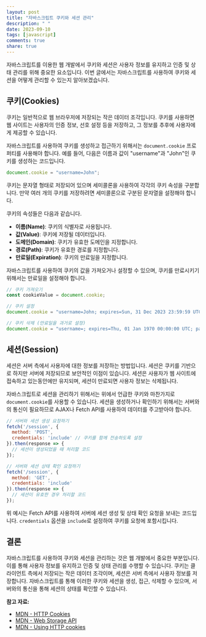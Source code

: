 ```yaml
---
layout: post
title: "자바스크립트 쿠키와 세션 관리"
description: " "
date: 2023-09-10
tags: [javascript]
comments: true
share: true
---
```


자바스크립트를 이용한 웹 개발에서 쿠키와 세션은 사용자 정보를 유지하고 인증 및 상태 관리를 위해 중요한 요소입니다. 이번 글에서는 자바스크립트를 사용하여 쿠키와 세션을 어떻게 관리할 수 있는지 알아보겠습니다.

## 쿠키(Cookies)

쿠키는 일반적으로 웹 브라우저에 저장되는 작은 데이터 조각입니다. 쿠키를 사용하면 웹 사이트는 사용자의 인증 정보, 선호 설정 등을 저장하고, 그 정보를 추후에 사용자에게 제공할 수 있습니다. 

자바스크립트를 사용하여 쿠키를 생성하고 접근하기 위해서는 `document.cookie` 프로퍼티를 사용해야 합니다. 예를 들어, 다음은 이름과 값이 "username"과 "John"인 쿠키를 생성하는 코드입니다.

```javascript
document.cookie = "username=John";
```

쿠키는 문자열 형태로 저장되어 있으며 세미콜론을 사용하여 각각의 쿠키 속성을 구분합니다. 만약 여러 개의 쿠키를 저장하려면 세미콜론으로 구분된 문자열을 설정해야 합니다.

쿠키의 속성들은 다음과 같습니다.

- **이름(Name)**: 쿠키의 식별자로 사용됩니다.
- **값(Value)**: 쿠키에 저장될 데이터입니다.
- **도메인(Domain)**: 쿠키가 유효한 도메인을 지정합니다.
- **경로(Path)**: 쿠키가 유효한 경로를 지정합니다.
- **만료일(Expiration)**: 쿠키의 만료일을 지정합니다.

자바스크립트를 사용하여 쿠키의 값을 가져오거나 설정할 수 있으며, 쿠키를 만료시키기 위해서는 만료일을 설정해야 합니다.

```javascript
// 쿠키 가져오기
const cookieValue = document.cookie;

// 쿠키 설정
document.cookie = "username=John; expires=Sun, 31 Dec 2023 23:59:59 UTC; path=/";

// 쿠키 삭제 (만료일을 과거로 설정)
document.cookie = "username=; expires=Thu, 01 Jan 1970 00:00:00 UTC; path=/";
```

## 세션(Session)

세션은 서버 측에서 사용자에 대한 정보를 저장하는 방법입니다. 세션은 쿠키를 기반으로 하지만 서버에 저장되므로 보안적인 이점이 있습니다. 세션은 사용자가 웹 사이트에 접속하고 있는동안에만 유지되며, 세션이 만료되면 사용자 정보는 삭제됩니다.

자바스크립트로 세션을 관리하기 위해서는 위에서 언급한 쿠키와 마찬가지로 `document.cookie`를 사용할 수 있습니다. 세션을 생성하거나 확인하기 위해서는 서버와의 통신이 필요하므로 AJAX나 Fetch API를 사용하여 데이터를 주고받아야 합니다.

```javascript
// 서버와 세션 생성 요청하기
fetch('/session', {
  method: 'POST',
  credentials: 'include' // 쿠키를 함께 전송하도록 설정
}).then(response => {
  // 세션이 생성되었을 때 처리할 코드
});

// 서버와 세션 상태 확인 요청하기
fetch('/session', {
  method: 'GET',
  credentials: 'include'
}).then(response => {
  // 세션이 유효한 경우 처리할 코드
});
```

위 예시는 Fetch API를 사용하여 서버에 세션 생성 및 상태 확인 요청을 보내는 코드입니다. `credentials` 옵션을 `include`로 설정하여 쿠키를 요청에 포함시킵니다.

## 결론

자바스크립트를 사용하여 쿠키와 세션을 관리하는 것은 웹 개발에서 중요한 부분입니다. 이를 통해 사용자 정보를 유지하고 인증 및 상태 관리를 수행할 수 있습니다. 쿠키는 클라이언트 측에서 저장되는 작은 데이터 조각이며, 세션은 서버 측에서 사용자 정보를 저장합니다. 자바스크립트를 통해 이러한 쿠키와 세션을 생성, 접근, 삭제할 수 있으며, 서버와의 통신을 통해 세션의 상태를 확인할 수 있습니다.

**참고 자료:**
- [MDN - HTTP Cookies](https://developer.mozilla.org/en-US/docs/Web/HTTP/Cookies)
- [MDN - Web Storage API](https://developer.mozilla.org/en-US/docs/Web/API/Web_Storage_API)
- [MDN - Using HTTP cookies](https://developer.mozilla.org/en-US/docs/Web/HTTP/Cookies/Using_cookies)